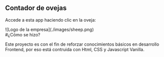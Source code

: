 ## Contador de ovejas
<p>Accede a esta app haciendo clic en la oveja:</p>
![Logo de la empresa](./images/sheep.png)

<br/>
#¿Cómo se hizo?
<p>Este proyecto es con el fin de reforzar conocimientos básicos en desarrollo Frontend, por eso está contruida con Html, CSS y Javascript Vanilla.</p>
